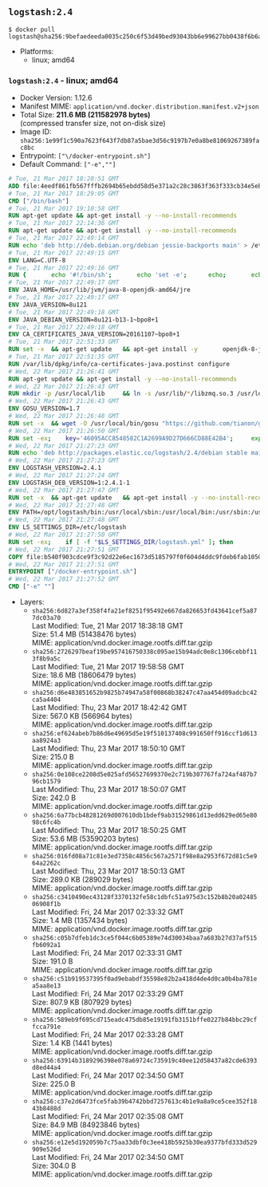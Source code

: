 ## `logstash:2.4`

```console
$ docker pull logstash@sha256:9befaedeeda0035c250c6f53d49bed93043bb6e99627bb0438f6b6aa9c9b4b9d
```

-	Platforms:
	-	linux; amd64

### `logstash:2.4` - linux; amd64

-	Docker Version: 1.12.6
-	Manifest MIME: `application/vnd.docker.distribution.manifest.v2+json`
-	Total Size: **211.6 MB (211582978 bytes)**  
	(compressed transfer size, not on-disk size)
-	Image ID: `sha256:1e99f1c590a7623f643f7db87a5bae3d56c9197b7e0a8be81069267389fac8bc`
-	Entrypoint: `["\/docker-entrypoint.sh"]`
-	Default Command: `["-e",""]`

```dockerfile
# Tue, 21 Mar 2017 18:28:51 GMT
ADD file:4eedf861fb567fffb2694b65ebdd58d5e371a2c28c3863f363f333cb34e5eb7b in / 
# Tue, 21 Mar 2017 18:29:05 GMT
CMD ["/bin/bash"]
# Tue, 21 Mar 2017 19:10:58 GMT
RUN apt-get update && apt-get install -y --no-install-recommends 		ca-certificates 		curl 		wget 	&& rm -rf /var/lib/apt/lists/*
# Tue, 21 Mar 2017 22:14:36 GMT
RUN apt-get update && apt-get install -y --no-install-recommends 		bzip2 		unzip 		xz-utils 	&& rm -rf /var/lib/apt/lists/*
# Tue, 21 Mar 2017 22:49:14 GMT
RUN echo 'deb http://deb.debian.org/debian jessie-backports main' > /etc/apt/sources.list.d/jessie-backports.list
# Tue, 21 Mar 2017 22:49:15 GMT
ENV LANG=C.UTF-8
# Tue, 21 Mar 2017 22:49:16 GMT
RUN { 		echo '#!/bin/sh'; 		echo 'set -e'; 		echo; 		echo 'dirname "$(dirname "$(readlink -f "$(which javac || which java)")")"'; 	} > /usr/local/bin/docker-java-home 	&& chmod +x /usr/local/bin/docker-java-home
# Tue, 21 Mar 2017 22:49:17 GMT
ENV JAVA_HOME=/usr/lib/jvm/java-8-openjdk-amd64/jre
# Tue, 21 Mar 2017 22:49:17 GMT
ENV JAVA_VERSION=8u121
# Tue, 21 Mar 2017 22:49:18 GMT
ENV JAVA_DEBIAN_VERSION=8u121-b13-1~bpo8+1
# Tue, 21 Mar 2017 22:49:18 GMT
ENV CA_CERTIFICATES_JAVA_VERSION=20161107~bpo8+1
# Tue, 21 Mar 2017 22:51:33 GMT
RUN set -x 	&& apt-get update 	&& apt-get install -y 		openjdk-8-jre-headless="$JAVA_DEBIAN_VERSION" 		ca-certificates-java="$CA_CERTIFICATES_JAVA_VERSION" 	&& rm -rf /var/lib/apt/lists/* 	&& [ "$JAVA_HOME" = "$(docker-java-home)" ]
# Tue, 21 Mar 2017 22:51:35 GMT
RUN /var/lib/dpkg/info/ca-certificates-java.postinst configure
# Wed, 22 Mar 2017 21:26:41 GMT
RUN apt-get update && apt-get install -y --no-install-recommends 		apt-transport-https 		libzmq3 	&& rm -rf /var/lib/apt/lists/*
# Wed, 22 Mar 2017 21:26:43 GMT
RUN mkdir -p /usr/local/lib 	&& ln -s /usr/lib/*/libzmq.so.3 /usr/local/lib/libzmq.so
# Wed, 22 Mar 2017 21:26:43 GMT
ENV GOSU_VERSION=1.7
# Wed, 22 Mar 2017 21:26:48 GMT
RUN set -x 	&& wget -O /usr/local/bin/gosu "https://github.com/tianon/gosu/releases/download/$GOSU_VERSION/gosu-$(dpkg --print-architecture)" 	&& wget -O /usr/local/bin/gosu.asc "https://github.com/tianon/gosu/releases/download/$GOSU_VERSION/gosu-$(dpkg --print-architecture).asc" 	&& export GNUPGHOME="$(mktemp -d)" 	&& gpg --keyserver ha.pool.sks-keyservers.net --recv-keys B42F6819007F00F88E364FD4036A9C25BF357DD4 	&& gpg --batch --verify /usr/local/bin/gosu.asc /usr/local/bin/gosu 	&& rm -r "$GNUPGHOME" /usr/local/bin/gosu.asc 	&& chmod +x /usr/local/bin/gosu 	&& gosu nobody true
# Wed, 22 Mar 2017 21:26:50 GMT
RUN set -ex; 	key='46095ACC8548582C1A2699A9D27D666CD88E42B4'; 	export GNUPGHOME="$(mktemp -d)"; 	gpg --keyserver ha.pool.sks-keyservers.net --recv-keys "$key"; 	gpg --export "$key" > /etc/apt/trusted.gpg.d/elastic.gpg; 	rm -r "$GNUPGHOME"; 	apt-key list
# Wed, 22 Mar 2017 21:27:23 GMT
RUN echo 'deb http://packages.elastic.co/logstash/2.4/debian stable main' > /etc/apt/sources.list.d/logstash.list
# Wed, 22 Mar 2017 21:27:23 GMT
ENV LOGSTASH_VERSION=2.4.1
# Wed, 22 Mar 2017 21:27:24 GMT
ENV LOGSTASH_DEB_VERSION=1:2.4.1-1
# Wed, 22 Mar 2017 21:27:47 GMT
RUN set -x 	&& apt-get update 	&& apt-get install -y --no-install-recommends "logstash=$LOGSTASH_DEB_VERSION" 	&& rm -rf /var/lib/apt/lists/*
# Wed, 22 Mar 2017 21:27:48 GMT
ENV PATH=/opt/logstash/bin:/usr/local/sbin:/usr/local/bin:/usr/sbin:/usr/bin:/sbin:/bin
# Wed, 22 Mar 2017 21:27:48 GMT
ENV LS_SETTINGS_DIR=/etc/logstash
# Wed, 22 Mar 2017 21:27:50 GMT
RUN set -ex; 	if [ -f "$LS_SETTINGS_DIR/logstash.yml" ]; then 		sed -ri 's!^path\.config:!#&!g' "$LS_SETTINGS_DIR/logstash.yml"; 	fi; 	if [ -f "$LS_SETTINGS_DIR/log4j2.properties" ]; then 		cp "$LS_SETTINGS_DIR/log4j2.properties" "$LS_SETTINGS_DIR/log4j2.properties.dist"; 		truncate --size=0 "$LS_SETTINGS_DIR/log4j2.properties"; 	fi
# Wed, 22 Mar 2017 21:27:51 GMT
COPY file:b540f903cdce9f3c92d22e6ec1673d5185797f0f604d4ddc9fdeb6fab1050a8f in / 
# Wed, 22 Mar 2017 21:27:51 GMT
ENTRYPOINT ["/docker-entrypoint.sh"]
# Wed, 22 Mar 2017 21:27:52 GMT
CMD ["-e" ""]
```

-	Layers:
	-	`sha256:6d827a3ef358f4fa21ef8251f95492e667da826653fd43641cef5a877dc03a70`  
		Last Modified: Tue, 21 Mar 2017 18:38:18 GMT  
		Size: 51.4 MB (51438476 bytes)  
		MIME: application/vnd.docker.image.rootfs.diff.tar.gzip
	-	`sha256:2726297beaf19be957416750338c095ae15b94adc0e8c1306cebbf113f8b9a5c`  
		Last Modified: Tue, 21 Mar 2017 19:58:58 GMT  
		Size: 18.6 MB (18606479 bytes)  
		MIME: application/vnd.docker.image.rootfs.diff.tar.gzip
	-	`sha256:d6e483851652b9825b74947a58f00868b38247c47aa454d09adcbc42ca5a4404`  
		Last Modified: Thu, 23 Mar 2017 18:42:42 GMT  
		Size: 567.0 KB (566964 bytes)  
		MIME: application/vnd.docker.image.rootfs.diff.tar.gzip
	-	`sha256:ef624abeb7b86d6e49695d5e19f510137408c991650ff916ccf1d613aa8924a3`  
		Last Modified: Thu, 23 Mar 2017 18:50:10 GMT  
		Size: 215.0 B  
		MIME: application/vnd.docker.image.rootfs.diff.tar.gzip
	-	`sha256:0e108ce2208d5e025afd56527699370e2c719b307767fa724af487b796cb1579`  
		Last Modified: Thu, 23 Mar 2017 18:50:07 GMT  
		Size: 242.0 B  
		MIME: application/vnd.docker.image.rootfs.diff.tar.gzip
	-	`sha256:6a77bcb48281269d007610db1bdef9ab31529861d13edd629ed65e8098c6fc4b`  
		Last Modified: Thu, 23 Mar 2017 18:50:25 GMT  
		Size: 53.6 MB (53590203 bytes)  
		MIME: application/vnd.docker.image.rootfs.diff.tar.gzip
	-	`sha256:016fd08a71c81e3ed7358c4856c567a2571f98e8a2953f672d81c5e964a2262c`  
		Last Modified: Thu, 23 Mar 2017 18:50:13 GMT  
		Size: 289.0 KB (289029 bytes)  
		MIME: application/vnd.docker.image.rootfs.diff.tar.gzip
	-	`sha256:c3410490ec43128f3370132fe58c1dbfc51a975d3c152b8b20a0248506908f1b`  
		Last Modified: Fri, 24 Mar 2017 02:33:32 GMT  
		Size: 1.4 MB (1357434 bytes)  
		MIME: application/vnd.docker.image.rootfs.diff.tar.gzip
	-	`sha256:c05b7dfeb1dc3ce5f044c6b05389e74d30034baa7a683b27d37af515fb6092a1`  
		Last Modified: Fri, 24 Mar 2017 02:33:31 GMT  
		Size: 191.0 B  
		MIME: application/vnd.docker.image.rootfs.diff.tar.gzip
	-	`sha256:c51b919537395f0ad9ebabdf35598e82b2a418d4de4d0ca0b4ba781ea5aa8e13`  
		Last Modified: Fri, 24 Mar 2017 02:33:29 GMT  
		Size: 807.9 KB (807929 bytes)  
		MIME: application/vnd.docker.image.rootfs.diff.tar.gzip
	-	`sha256:589eb9f695cd715eadc475db85e19191fb3151bffe0227b84bbc29cffcca791e`  
		Last Modified: Fri, 24 Mar 2017 02:33:28 GMT  
		Size: 1.4 KB (1441 bytes)  
		MIME: application/vnd.docker.image.rootfs.diff.tar.gzip
	-	`sha256:63914b3189296398e078a69724c735919c40ee12d58437a82cde6393d8ed44a4`  
		Last Modified: Fri, 24 Mar 2017 02:34:50 GMT  
		Size: 225.0 B  
		MIME: application/vnd.docker.image.rootfs.diff.tar.gzip
	-	`sha256:c37e2d6473fce5fab39b4742bbd7257613c4b1e9a8a9ce5cee352f1843b8488d`  
		Last Modified: Fri, 24 Mar 2017 02:35:08 GMT  
		Size: 84.9 MB (84923846 bytes)  
		MIME: application/vnd.docker.image.rootfs.diff.tar.gzip
	-	`sha256:e12e5d192059b7c75aa33dbf0c3ee418b5925b30ea9377bfd333d529909e526d`  
		Last Modified: Fri, 24 Mar 2017 02:34:50 GMT  
		Size: 304.0 B  
		MIME: application/vnd.docker.image.rootfs.diff.tar.gzip
